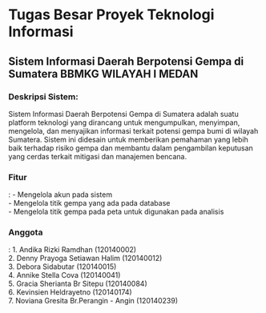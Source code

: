 <h1>Tugas Besar Proyek Teknologi Informasi</h1>
<h2>Sistem Informasi Daerah Berpotensi Gempa di Sumatera BBMKG WILAYAH I MEDAN</h3>

<h3>Deskripsi Sistem:</h3>
Sistem Informasi Daerah Berpotensi Gempa di Sumatera adalah suatu platform teknologi yang dirancang untuk mengumpulkan, menyimpan, mengelola, dan menyajikan informasi terkait potensi gempa bumi di wilayah Sumatera. Sistem ini didesain untuk memberikan pemahaman yang lebih baik terhadap risiko gempa dan membantu dalam pengambilan keputusan yang cerdas terkait mitigasi dan manajemen bencana.

<h3>Fitur</h3>:
- Mengelola akun pada sistem<br>
- Mengelola titik gempa yang ada pada database<br>
- Mengelola titik gempa pada peta untuk digunakan pada analisis

<h3>Anggota</h3>:
1. Andika Rizki Ramdhan (120140002)<br>
2. Denny Prayoga Setiawan Halim (120140012)<br>
3. Debora Sidabutar (120140015)<br>
4. Annike Stella Cova (120140041)<br>
5. Gracia Sherianta Br Sitepu (120140084)<br>
6. Kevinsien Heldrayetno (120140174)<br>
7. Noviana Gresita Br.Perangin - Angin (120140239)
